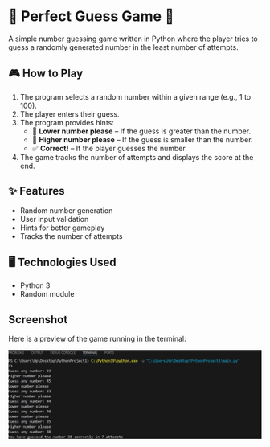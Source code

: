 
# 🎯 Perfect Guess Game 🎯

A simple number guessing game written in Python where the player tries to guess a randomly generated number in the least number of attempts.

## 🎮 How to Play  
1. The program selects a random number within a given range (e.g., 1 to 100).  
2. The player enters their guess.  
3. The program provides hints:  
   - 🔺 **Lower number please** – If the guess is greater than the number.  
   - 🔻 **Higher number please** – If the guess is smaller than the number.  
   - ✅ **Correct!** – If the player guesses the number.  
4. The game tracks the number of attempts and displays the score at the end.

## ✨ Features  
- Random number generation  
- User input validation  
- Hints for better gameplay  
- Tracks the number of attempts  

## 🖥️ Technologies Used
- Python 3
- Random module

## Screenshot
Here is a preview of the game running in the terminal:

![Output](output.png)
